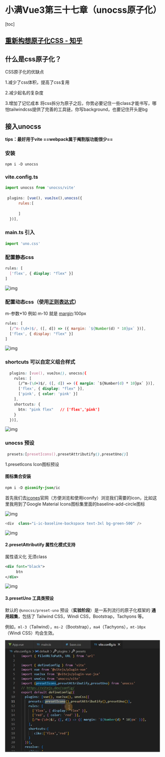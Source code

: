 # 小满Vue3第三十七章（unocss原子化）

[toc]

## [重新构想原子化CSS - 知乎](https://zhuanlan.zhihu.com/p/425814828)

## 什么是css原子化？

CSS原子化的优缺点

1.减少了css体积，提高了css复用

2.减少起名的复杂度

3.增加了记忆成本 将css拆分为原子之后，你势必要记住一些class才能书写，哪怕tailwindcss提供了完善的工具链，你写background，也要记住开头是bg

## 接入unocss

**tips：最好用于vite ==webpack属于阉割版功能很少==**

### 安装 

```css
npm i -D unocss
```

### vite.config.ts 

```javascript
import unocss from 'unocss/vite'
 
 plugins: [vue(), vueJsx(),unocss({
      rules:[
        
      ]
  })],
```

### main.ts 引入

```javascript
import 'uno.css'
```

### 配置静态css

```css
rules: [
  ['flex', { display: "flex" }]
]
```

![img](https://img-blog.csdnimg.cn/bba1cfc1e460485bb5c1e1d35259dd3e.png)

### 配置动态css（使用[正则表达式](https://so.csdn.net/so/search?q=正则表达式&spm=1001.2101.3001.7020)）

m-参数*10  例如 m-10 就是 [margin](https://so.csdn.net/so/search?q=margin&spm=1001.2101.3001.7020):100px

```javascript
rules: [
  [/^m-(\d+)$/, ([, d]) => ({ margin: `${Number(d) * 10}px` })],
  ['flex', { display: "flex" }]
]
```

 ![img](https://img-blog.csdnimg.cn/3cfbb19f8699476ca5ec47da48804e2e.png)



### shortcuts 可以自定义组合样式

```css
  plugins: [vue(), vueJsx(), unocss({
    rules: [
      [/^m-(\d+)$/, ([, d]) => ({ margin: `${Number(d) * 10}px` })],
      ['flex', { display: "flex" }],
      ['pink', { color: 'pink' }]
    ],
    shortcuts: {
      btn: "pink flex"   // ['flex','pink']
    }
  })],
```

![img](https://img-blog.csdnimg.cn/8857470dcd4f4a5eb1288c03879bfc47.png)

###  unocss 预设

```css
 presets:[presetIcons(),presetAttributify(),presetUno()]
```

1.presetIcons Icon图标预设



#### 图标集合安装

```css
npm i -D @iconify-json/ic
```

首先我们去[icones](https://icones.js.org/)官网（方便浏览和使用iconify）浏览我们需要的icon，比如这里我用到了Google Material Icons图标集里面的baseline-add-circle图标

![img](https://img-blog.csdnimg.cn/db5f3d7bd1bc4c238740e3f564e2087b.png)

```javascript
<div  class="i-ic-baseline-backspace text-3xl bg-green-500" />
```

![img](https://img-blog.csdnimg.cn/9b24dbeedb53419688b7a33a3809d53e.png)



#### 2.presetAttributify 属性化模式支持

属性语义化 无须class   <div flex red m="1"></div>

```xml
<div font="black">
     btn
</div>
```

![img](https://img-blog.csdnimg.cn/f10a0376c8914407bdda2ecee06856b7.png)



#### 3.presetUno 工具类预设

默认的 `@unocss/preset-uno` 预设（**实验阶段**）是一系列流行的原子化框架的 **通用超集**，包括了 Tailwind CSS，Windi CSS，Bootstrap，Tachyons 等。

例如，`ml-3`（Tailwind），`ms-2`（Bootstrap），`ma4`（Tachyons），`mt-10px`（Windi CSS）均会生效。

![image-20220728224623560](img/image-20220728224623560.png)